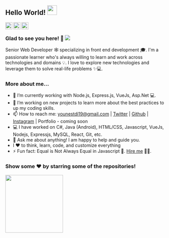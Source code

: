 ## Hello World! <img src="https://raw.githubusercontent.com/iampavangandhi/iampavangandhi/master/gifs/Hi.gif" width="30px"></h2>


<a href="https://github.com/Flowko" target="_blank">
  <img align="left" alt="Flowko's Github" width="22px" src="https://cdn.jsdelivr.net/npm/simple-icons@v3/icons/github.svg" />
</a>
<a href="https://www.instagram.com/flowkooo/" target="_blank">
  <img align="left" alt="Flowko's Instagram" width="22px" src="https://cdn.jsdelivr.net/npm/simple-icons@v3/icons/instagram.svg" />
</a>
<a href="https://t.me/flowkoo" target="_blank">
  <img align="left" alt="Flowko's Telegram" width="22px" src="https://cdn.jsdelivr.net/npm/simple-icons@v3/icons/telegram.svg" />
</a>

<br />
<!--<img align="right" alt="GIF" src="https://media.giphy.com/media/13HgwGsXF0aiGY/giphy.gif" />-->

### Glad to see you here! 🤩 ![](https://visitor-badge.glitch.me/badge?page_id=flowko.flowko)

Senior Web Developer 🕸️ specializing in front end development 🎓. I'm a passionate learner who's always willing to learn and work across technologies and domains 💡. I love to explore new technologies and leverage them to solve real-life problems ✨💻.

### More about me...

- 🔭 I’m currently working with Node.js, Express.js, VueJs, Asp.Net 💻.
- 👯 I’m working on new projects to learn more about the best practices to up my coding skills.
- 📫 How to reach me: younestdi19@gmail.com | [Twitter](https://twitter.com/flowko_) | [Github](https://github.com/Flowko) | [Instagram](https://www.instagram.com/flowkooo/) | Portfolio - coming soon
- 💻 I have worked on C#, Java (Android), HTML/CSS, Javascript, VueJs, Nodejs, Expressjs, MySQL,  React, Git, etc.
- 💬 Ask me about anything! I am happy to help and guide you.
- I ❤️ to think, learn, code, and customize everything
- ⚡ Fun fact: Equal is Not Always Equal in Javascript 🤣. [ Hire me](mailto:younestdi19@gmail.com?Subject=Hello%20Youness) 👨‍💻.

### Show some ❤️ by starring some of the repositories!

<a href="https://github.com/Flowko">
  <img height="180em" src="https://github-readme-stats.vercel.app/api/top-langs/?username=Flowko&theme=buefy&layout=compact" />
</a>
